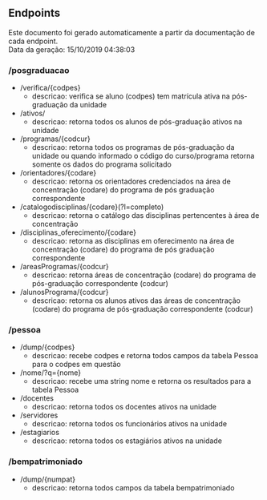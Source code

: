 ## Endpoints

Este documento foi gerado automaticamente a partir da documentação de cada endpoint.\
Data da geração: 15/10/2019 04:38:03

### /posgraduacao

  * /verifica/{codpes}
    * descricao: verifica se aluno (codpes) tem matrícula ativa na pós-graduação da unidade
  * /ativos/
    * descricao: retorna todos os alunos de pós-graduação ativos na unidade
  * /programas/{codcur}
    * descricao: retorna todos os programas de pós-graduação da unidade ou quando informado o código do curso/programa retorna somente os dados do programa solicitado
  * /orientadores/{codare}
    * descricao: retorna os orientadores credenciados na área de concentração (codare) do programa de pós graduação correspondente
  * /catalogodisciplinas/{codare}(?l=completo)
    * descricao: retorna o catálogo das disciplinas pertencentes à área de concentração
  * /disciplinas_oferecimento/{codare}
    * descricao: retorna as disciplinas em oferecimento na área de concentração (codare) do programa de pós graduação correspondente
  * /areasProgramas/{codcur}
    * descricao: retorna áreas de concentração (codare) do programa de pós-graduação correspondente (codcur)
  * /alunosPrograma/{codcur}
    * descricao: retorna os alunos ativos das áreas de concentração (codare) do programa de pós-graduação correspondente (codcur)

### /pessoa

  * /dump/{codpes}
    * descricao: recebe codpes e retorna todos campos da tabela Pessoa para o codpes em questão
  * /nome/?q={nome}
    * descricao: recebe uma string nome e retorna os resultados para a tabela Pessoa
  * /docentes
    * descricao: retorna todos os docentes ativos na unidade
  * /servidores
    * descricao: retorna todos os funcionários ativos na unidade
  * /estagiarios
    * descricao: retorna todos os estagiários ativos na unidade

### /bempatrimoniado

  * /dump/{numpat}
    * descricao: retorna todos campos da tabela bempatrimoniado


